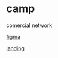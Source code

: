 # camp

comercial network

[figma](https://www.figma.com/file/i5YQDqu1INvNl2HKPmbcHu/%D1%82%D0%BE%D1%80%D0%B3%D0%BE%D0%B2%D0%B0%D1%8F-%D1%81%D0%B5%D1%82%D1%8C?type=design&node-id=1-2&t=22FeB22nAPjB2uOb-0)

[landing](commercialnetwork.vercel.app)